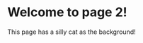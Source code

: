 <html>
  <head>
    <style>
    body {
      background-image: url("goober.jpg");
    }
  </style>
  </head>
  <body>
    <h1>Welcome to page 2!</h1>
    <p>This page has a silly cat as the background!</p>
  </body>
</html>
